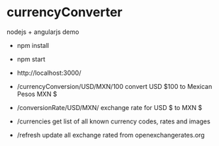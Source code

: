 # currencyConverter
nodejs + angularjs demo

* npm install
* npm start

* http://localhost:3000/

* /currencyConversion/USD/MXN/100
convert USD $100 to Mexican Pesos MXN $

* /conversionRate/USD/MXN/
exchange rate for USD $ to MXN $

* /currencies
get list of all known currency codes, rates and images

* /refresh
update all exchange rated from openexchangerates.org
